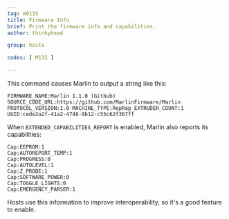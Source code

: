 ```yaml
---
tag: m0115
title: Firmware Info
brief: Print the firmware info and capabilities.
author: thinkyhead

group: hosts

codes: [ M115 ]

---
```

This command causes Marlin to output a string like this:

```
FIRMWARE_NAME:Marlin 1.1.0 (Github) SOURCE_CODE_URL:https://github.com/MarlinFirmware/Marlin PROTOCOL_VERSION:1.0 MACHINE_TYPE:RepRap EXTRUDER_COUNT:1 UUID:cede2a2f-41a2-4748-9b12-c55c62f367ff
```

When `EXTENDED_CAPABILITIES_REPORT` is enabled, Marlin also reports its capabilities:

```
Cap:EEPROM:1
Cap:AUTOREPORT_TEMP:1
Cap:PROGRESS:0
Cap:AUTOLEVEL:1
Cap:Z_PROBE:1
Cap:SOFTWARE_POWER:0
Cap:TOGGLE_LIGHTS:0
Cap:EMERGENCY_PARSER:1
```

Hosts use this information to improve interoperability, so it's a good feature to enable.
